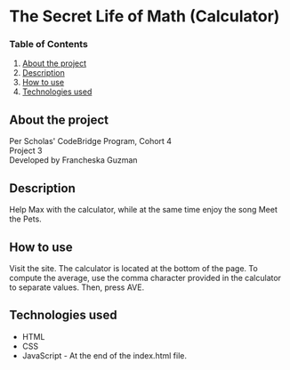 # The Secret Life of Math (Calculator)

### Table of Contents

1. [About the project](#about)
2. [Description](#description)
3. [How to use](#instructions)
4. [Technologies used](#technologies)

## <a id="about">About the project</a>

Per Scholas' CodeBridge Program, Cohort 4
<br />
Project 3
<br />
Developed by Francheska Guzman

</a>

## <a id="description">Description</a>

Help Max with the calculator, while at the same time enjoy the song Meet the Pets.

## <a id="instructions">How to use</a>

Visit the site. The calculator is located at the bottom of the page. To compute the average, use the comma character provided in the calculator to separate values. Then, press AVE.

## <a id="technologies">Technologies used</a>

* HTML
* CSS
* JavaScript - At the end of the index.html file.